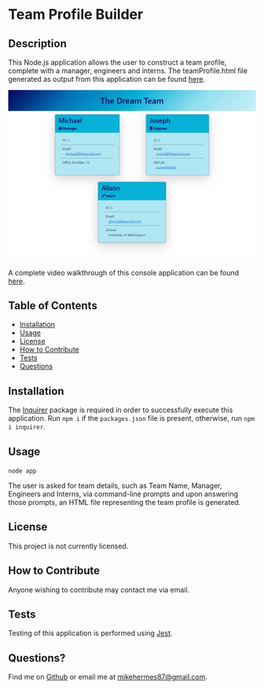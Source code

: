# Team Profile Builder

## Description

This Node.js application allows the user to construct a team profile, complete with a manager, engineers and interns. The teamProfile.html file generated as output from this application can be found [here](https://github.com/MichaelHermes/Team-Profile-Builder/blob/main/dist/teamProfile.html).

![HTML webpage titled “The Dream Team” features boxes listing employee names, titles, and other key info.](./src/Team-Profile-Builder.jpg)

A complete video walkthrough of this console application can be found [here](https://github.com/MichaelHermes/Team-Profile-Builder/blob/main/src/Demonstration.mp4).

## Table of Contents

- [Installation](#installation)
- [Usage](#usage)
- [License](#license)
- [How to Contribute](#how-to-contribute)
- [Tests](#tests)
- [Questions](#questions)

## Installation

The [Inquirer](https://www.npmjs.com/package/inquirer) package is required in order to successfully execute this application. Run `npm i` if the `packages.json` file is present, otherwise, run `npm i inquirer`.

## Usage

`node app`

The user is asked for team details, such as Team Name, Manager, Engineers and Interns, via command-line prompts and upon answering those prompts, an HTML file representing the team profile is generated.

## License

This project is not currently licensed.

## How to Contribute

Anyone wishing to contribute may contact me via email.

## Tests

Testing of this application is performed using [Jest](https://www.npmjs.com/package/jest).

## Questions?

Find me on [Github](https://github.com/MichaelHermes) or email me at [mikehermes87@gmail.com](mailto:mikehermes87@gmail.com).
